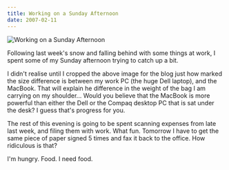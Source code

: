 ```yaml
---
title: Working on a Sunday Afternoon
date: 2007-02-11
---
```


![Working on a Sunday Afternoon](https://source.unsplash.com/Pll7AP6NFpY/1600x900)

Following last week's snow and falling behind with some things at work, I spent some of my Sunday afternoon trying to catch up a bit.

I didn't realise until I cropped the above image for the blog just how marked the size difference is between my work PC (the huge Dell laptop), and the MacBook. That will explain he difference in the weight of the bag I am carrying on my shoulder... Would you believe that the MacBook is more powerful than either the Dell or the Compaq desktop PC that is sat under the desk? I guess that's progress for you.

The rest of this evening is going to be spent scanning expenses from late last week, and filing them with work. What fun. Tomorrow I have to get the same piece of paper signed 5 times and fax it back to the office. How ridiculous is that?

I'm hungry. Food. I need food.